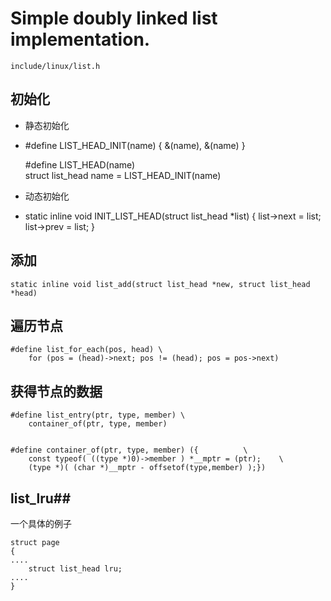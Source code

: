 
# Simple doubly linked list implementation. #

    include/linux/list.h

## 初始化 ##

- 静态初始化
- 
	#define LIST_HEAD_INIT(name) { &(name), &(name) }

	#define LIST_HEAD(name) \
	struct list_head name = LIST_HEAD_INIT(name)

- 动态初始化
- 
    static inline void INIT_LIST_HEAD(struct list_head *list)
    {
    	list->next = list;
    	list->prev = list;
    }

## 添加 ##

    static inline void list_add(struct list_head *new, struct list_head *head)

## 遍历节点 ##

    #define list_for_each(pos, head) \
    	for (pos = (head)->next; pos != (head); pos = pos->next)

## 获得节点的数据 ##

    #define list_entry(ptr, type, member) \
    	container_of(ptr, type, member)


    #define container_of(ptr, type, member) ({			\
    	const typeof( ((type *)0)->member ) *__mptr = (ptr);	\
    	(type *)( (char *)__mptr - offsetof(type,member) );})


## list_lru##

一个具体的例子

    struct page 
    {
    ....
    	struct list_head lru;
    ....
    }
    



